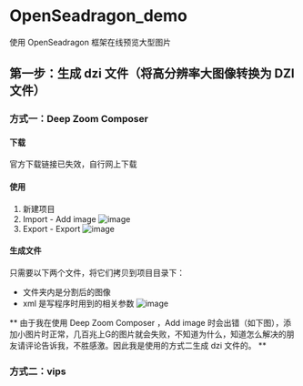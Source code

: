 # OpenSeadragon_demo
使用 OpenSeadragon 框架在线预览大型图片

## 第一步：生成 dzi 文件（将高分辨率大图像转换为 DZI 文件）
### 方式一：Deep Zoom Composer
#### 下载
官方下载链接已失效，自行网上下载
#### 使用
1. 新建项目
2. Import - Add image
![image](https://github.com/WangHu17/OpenSeadragon_demo/assets/39235304/7b00352d-a276-4bc0-9967-14bfbbbd89f8)
3. Export - Export
![image](https://github.com/WangHu17/OpenSeadragon_demo/assets/39235304/53a6d32b-9141-4e31-9da9-abebc7ef9788)
#### 生成文件
只需要以下两个文件，将它们拷贝到项目目录下：
- 文件夹内是分割后的图像
- xml 是写程序时用到的相关参数
![image](https://github.com/WangHu17/OpenSeadragon_demo/assets/39235304/69777fda-ac88-493c-afb0-e570321e2785)

** 由于我在使用 Deep Zoom Composer ，Add image 时会出错（如下图），添加小图片时正常，几百兆上G的图片就会失败，不知道为什么，知道怎么解决的朋友请评论告诉我，不胜感激。因此我是使用的方式二生成 dzi 文件的。 **

### 方式二：vips
